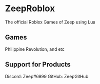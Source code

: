 # ZeepRoblox
The official Roblox Games of Zeep using Lua

## Games 
Philippine Revolution, and etc

## Support for Products
Discord: Zeep#6999
GitHub: ZeepGitHub

